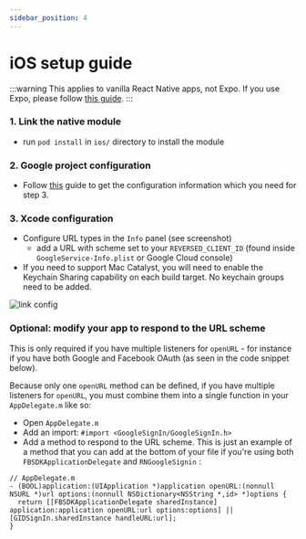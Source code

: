 ```yaml
---
sidebar_position: 4
---
```


# iOS setup guide

:::warning
This applies to vanilla React Native apps, not Expo. If you use Expo, please follow [this guide](/setting-up/expo.md).
:::

### 1. Link the native module

- run `pod install` in `ios/` directory to install the module

### 2. Google project configuration

- Follow [this](./get-config-file) guide to get the configuration information which you need for step 3.

### 3. Xcode configuration

- Configure URL types in the `Info` panel (see screenshot)
  - add a URL with scheme set to your `REVERSED_CLIENT_ID` (found inside `GoogleService-Info.plist` or Google Cloud console)
- If you need to support Mac Catalyst, you will need to enable the Keychain Sharing capability on each build target. No keychain groups need to be added.

![link config](/img/urlTypes.png)

### Optional: modify your app to respond to the URL scheme

This is only required if you have multiple listeners for `openURL` - for instance if you have both Google and Facebook OAuth (as seen in the code snippet below).

Because only one `openURL` method can be defined, if you have multiple listeners for `openURL`, you must combine them into a single function in your `AppDelegate.m` like so:

- Open `AppDelegate.m`
- Add an import: `#import <GoogleSignIn/GoogleSignIn.h>`
- Add a method to respond to the URL scheme. This is just an example of a method that you can add at the bottom of your file if you're using both `FBSDKApplicationDelegate` and `RNGoogleSignin` :

```objc
// AppDelegate.m
- (BOOL)application:(UIApplication *)application openURL:(nonnull NSURL *)url options:(nonnull NSDictionary<NSString *,id> *)options {
  return [[FBSDKApplicationDelegate sharedInstance] application:application openURL:url options:options] || [GIDSignIn.sharedInstance handleURL:url];
}
```

